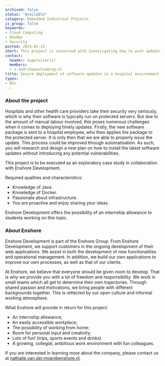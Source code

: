 ```yaml
---
archived: false
status: "Available"
category: Embedded Industrial Projects
is_group: false
keywords:
- Cloud Computing
- DevOps
- Security
posted: 2024-01-15
short: This project is concerned with investigating how to push updates to software on protected servers, such as those used by hospitals. This is an embedded project in collaboration with an industrial partner that offers an internship in conjunction with it.
contact:
  header: Supervisor(s)
  members:
  - v.andrikopoulos@rug.nl
title: Secure deployment of software updates in a hospital environment
types:
- BSc
---
```


### About the project
Hospitals and other health care providers take their security very seriously, which is why their software is typically run on protected servers. But due to the amount of manual labour involved, this poses numerous challenges when it comes to deploying timely updates. Firstly, the new software package is sent to a hospital employee, who then applies the package to the protected server. It is only then that we are able to properly issue the update. This process could be improved through automatisation. As such, you will research and design a new plan on how to install the latest software updates without introducing any potential vulnerabilities.

This project is to be executed as an exploratory case study in collaboration with Enshore Development. 

Required qualities and characteristics:

* Knowledge of Java.
* Knowledge of Docker.
* Passionate about infrastructure.
* You are proactive and enjoy sharing your ideas.

Enshore Development offers the possibility of an internship allowance to students working on this topic.


### About Enshore

Enshore Development is part of the Enshore Group. From Enshore Development, we support customers in the ongoing development of their web applications. We assist in both the development of new functionalities and operational management. In addition, we build our own applications to improve our own processes, as well as that of our clients.

At Enshore, we believe that everyone should be given room to develop. That is why we provide you with a lot of freedom and responsibility. We work in small teams which all get to determine their own trajectories. Through shared passion and motivations, we bring people with different backgrounds together. This is reflected by our open culture and informal working atmosphere.


What Enshore will provide in return for this project:

* An internship allowance;
* An easily accessible workplace;
* The possibility of working from home;
* Room for personal input and creativity;
* Lots of fun! (trips, sports events and drinks)
* A growing, collegial, ambitious work environment with fun colleagues.

If you are interested in learning more about the company, please contact us at nathalie.van.der.moer@enshore.nl.

 